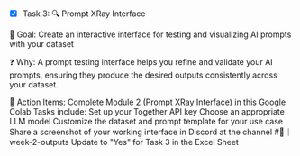 - [x] Task 3:
🔍 Prompt XRay Interface

🎯 Goal:
Create an interactive interface for testing and visualizing AI prompts with your dataset

❓ Why:
A prompt testing interface helps you refine and validate your AI prompts, ensuring they produce the desired outputs consistently across your dataset.

📝 Action Items:
Complete Module 2 (Prompt XRay Interface) in this Google Colab
Tasks include:
Set up your Together API key
Choose an appropriate LLM model
Customize the dataset and prompt template for your use case
Share a screenshot of your working interface in Discord at the channel #🎯｜week-2-outputs
Update to "Yes" for Task 3 in the Excel Sheet
